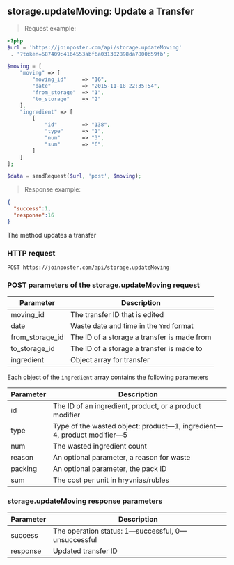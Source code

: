 ## storage.updateMoving: Update a Transfer

> Request example:

```php
<?php
$url = 'https://joinposter.com/api/storage.updateMoving'
 . '?token=687409:4164553abf6a031302898da7800b59fb';

$moving = [
    "moving" => [
        "moving_id"     => "16",
        "date"          => "2015-11-18 22:35:54",
        "from_storage"  => "1",
        "to_storage"    => "2"
    ],
    "ingredient" => [
        [
            "id"        => "138",
            "type"      => "1",
            "num"       => "3",
            "sum"       => "6",
        ]
    ]
];

$data = sendRequest($url, 'post', $moving);
```

> Response example:

```json
{
  "success":1,
  "response":16
}
```

The method updates a transfer

### HTTP request

`POST https://joinposter.com/api/storage.updateMoving`

### POST parameters of the storage.updateMoving request

Parameter | Description
--------- | -----------
moving_id | The transfer ID that is edited
date | Waste date and time in the `Ymd` format
from_storage_id | The ID of a storage a transfer is made from
to_storage_id | The ID of a storage a transfer is made to
ingredient | Object array for transfer

Each object of the `ingredient` array contains the following parameters

Parameter | Description
--------- | -----------
id | The ID of an ingredient, product, or a product modifier
type | Type of the wasted object: product—1, ingredient—4, product modifier—5
num | The wasted ingredient count
reason | An optional parameter, a reason for waste
packing | An optional parameter, the pack ID
sum | The cost per unit in hryvnias/rubles

### storage.updateMoving response parameters

Parameter | Description
--------- | -----------
success | The operation status: 1—successful, 0—unsuccessful
response | Updated transfer ID

